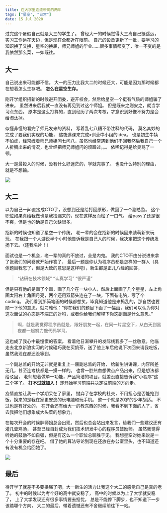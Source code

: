 ```yaml
---
title: 在大学里连滚带爬的两年
tags: ["星空", "日常"]
date: 15 Jul 2020
---
```


过完这个暑假自己就是大三的学生了。
曾经大一的时候觉得大三离自己挺遥远，实习工作远在天边，但是现在全都近在眼前。
自己的设备更新了一批，要学习的知识换了又换，星空的换届，师兄师姐的毕业……很多事情都变了，唯一不变的是我依然那么菜，一如既往。

<!-- more -->

## 大一

自己说出来可能都不信。
大一的压力比我大二的时候还大，可能是因为那时候都在想着怎么生存吧。
**怎么在星空生存。**

刚开学组织招新的时候避开团委，避开校会，然后给星空一个挺有气质的师姐骗了进来。
虽然进来后我就一直没有再见到过这个师姐。
但是既来之则安之，就当学习点东西。
原本是这么打算的，直到经历了两次考核，才意识到好像不努力是会给淘汰掉。

似懂非懂的看完了师兄发来的资料，
写着乱七八糟不带注释的代码，
莫名其妙的完成了要我们实现的功能，
熬夜逃课来完成x训营中小组的idea。
也是初生牛犊不怕虎，经常缠着师兄师姐问七问八，虽然也经常遇到他们不回我然后我自己一个人折腾出来的情况，也曾经把师兄师姐问的烦躁过。。。
依稀记得是给臭骂了一顿。

大一是最投入的时候，没有什么好迷茫的，学就完事了。
也没什么特别的理由，就是不想输。

![](./大一技术.jpg)

## 大二

以为自己一jio直接成CTO了，没想到还是给打回原形，做回了一个副总监。
这个职位如果真给我做也是我捡漏来的，现在这样反而松了一口气。
给pass了还是很不爽，但是也的确是自己欠缺很多。

招新的时候也知道了星空一个传统，
老一辈的会在招新的时候回来装萌新来玩玩。
在我跟一个人游说半个小时他告诉我是自己人的时候，我决定把这个传统发扬下去。（还我名片！）

面试也是一个机会，老一辈的真的不放过，全是内鬼。
我的CTO不由分说进来拿了张我们的问卷就开始作答了，
最后一题是你认为程序员都是怎样的一群人（具体题目我忘了，但是大致的意思是这样吧），新生都是正儿八经的回答，

> “钻研在技术领域”
> “认真学习”
> “很严谨”

但是只有他的是画了个画，画了几个在一块小人，然后上面画了几个星星，左上角画太阳右上角画月亮，两个还用双箭头连在了一块，下面有电脑，写了个coding。
我们看到那简笔画的时候都想笑，毕竟知道他是来捣乱的，那自然也要顺一下他的意思，就刁难他：“你在我们的题目下画了一幅画，我们可以认为你对这次面试的心态是不端正的对吗，或者你给我们解释下你这副画是什么意思。”

> 啊，就是我觉得程序员就是，跟好朋友一起，在同一片星空下，从白天到黑夜都一起努力敲代码学习。

这也成了我心中最憧憬的答案。
看着他日渐攀升的发际线我多了一丝敬意。他临走去北京新浪实习的时候碰巧我在买奶茶，送了他上车后他说下次回来请我吃饭，虽然我现在都还没等到。

一个副总监的开始无非就是重复上一届副总监的开始，
给新生讲讲课，内容所差无几，甚至连考核都是一摸一样的。
也曾一腔热血想做点产品出来，但是想法都给驳回，
老师想着做单一功能，产品简洁的项目，就差没直接告诉我“小程序”这三个字了。
**打不过就加入！**
遂开始学习前端并决定往前端的方向走。

疫情直接让我一个学期呆在了家里，
抛弃了在学校的社交，不用担心是否能抢到饭，换来的是我在家更安逸的玩电脑和玩手机。
整一个就是20岁的少年胡适。
不过也是有好处的，
在开会还有给大一的教东西的时候，我看不到下面的人了，省去我把他们想象成大头菜的想象力。

在每次开会的时候胖师姐总会出现，然后也总会站出来发言，给我们一些建议还有灌几壶鸡汤，
甚至已经自封成为我们技术研发中心的程序员鼓励师。
虽然我觉得听她的鼓励不如自强，但是有这么一个职位总聊胜于无。
我想星空对她来说是一个十分重要的存在吧。
借了她的算法导论到现在还放在办公室里头，也不知道还有没有机会给回她了。

![](./大二招新.jpg)

## 最后

待开学了就差不多要换届了吧，大一新生的活力让我这个大二的感觉自己是真的老了。
初中的时候以为考个好的高中就安稳了，
高中的时候以为上了大学就安稳了，
上了大学发现还有很多事情要去担忧，
总是不能停下脚步，也不知道下一步该踏哪个方向，
大二的最后，带着遗憾还有不舍继续前往下一站。
